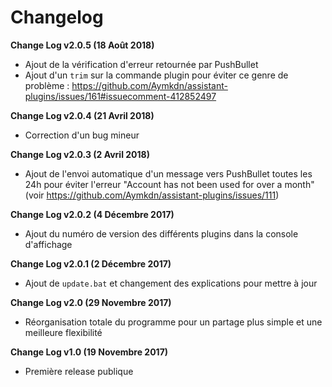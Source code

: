 # Changelog

**Change Log v2.0.5 (18 Août 2018)**

  - Ajout de la vérification d'erreur retournée par PushBullet
  - Ajout d'un `trim` sur la commande plugin pour éviter ce genre de problème : https://github.com/Aymkdn/assistant-plugins/issues/161#issuecomment-412852497

**Change Log v2.0.4 (21 Avril 2018)**

  - Correction d'un bug mineur

**Change Log v2.0.3 (2 Avril 2018)**

  - Ajout de l'envoi automatique d'un message vers PushBullet toutes les 24h pour éviter l'erreur "Account has not been used for over a month" (voir https://github.com/Aymkdn/assistant-plugins/issues/111)

**Change Log v2.0.2 (4 Décembre 2017)**

  - Ajout du numéro de version des différents plugins dans la console d'affichage

**Change Log v2.0.1 (2 Décembre 2017)**

  - Ajout de `update.bat` et changement des explications pour mettre à jour

**Change Log v2.0 (29 Novembre 2017)**

  - Réorganisation totale du programme pour un partage plus simple et une meilleure flexibilité

**Change Log v1.0 (19 Novembre 2017)**

  - Première release publique
